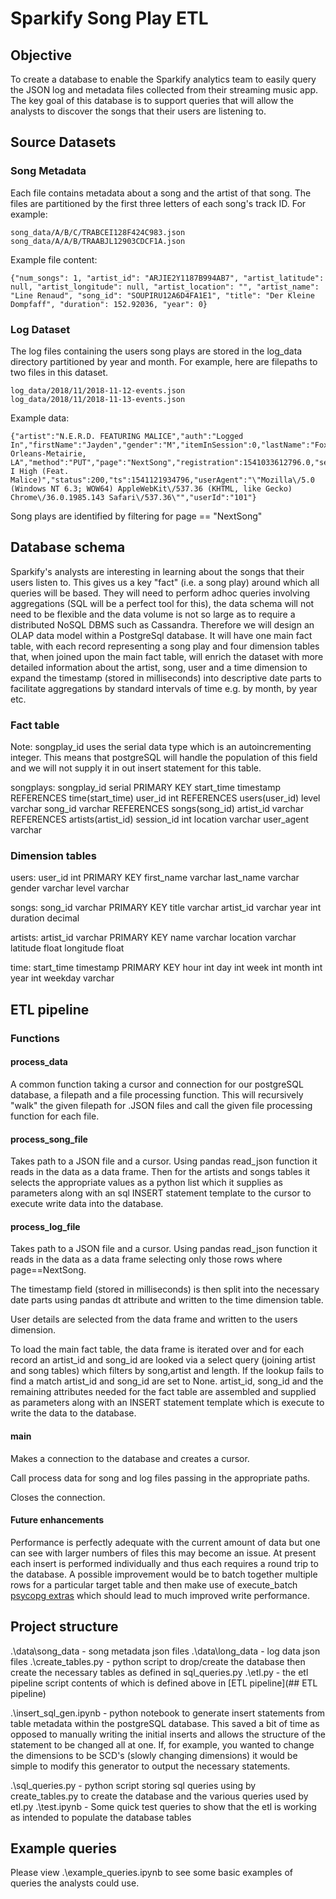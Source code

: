 # Sparkify Song Play ETL

## Objective

To create a database to enable the Sparkify analytics team to easily query the JSON log and metadata files collected from their streaming music app. The key goal of this database is to support queries that will allow the analysts to discover the songs that their users are listening to.

## Source Datasets

### Song Metadata

Each file contains metadata about a song and the artist of that song. The files are partitioned by the first three letters of each song's track ID. For example:

```
song_data/A/B/C/TRABCEI128F424C983.json
song_data/A/A/B/TRAABJL12903CDCF1A.json
```

Example file content:

```
{"num_songs": 1, "artist_id": "ARJIE2Y1187B994AB7", "artist_latitude": null, "artist_longitude": null, "artist_location": "", "artist_name": "Line Renaud", "song_id": "SOUPIRU12A6D4FA1E1", "title": "Der Kleine Dompfaff", "duration": 152.92036, "year": 0}
```

### Log Dataset

The log files containing the users song plays are stored in the log_data directory partitioned by year and month. For example, here are filepaths to two files in this dataset.

```
log_data/2018/11/2018-11-12-events.json
log_data/2018/11/2018-11-13-events.json
```

Example data:

```
{"artist":"N.E.R.D. FEATURING MALICE","auth":"Logged In","firstName":"Jayden","gender":"M","itemInSession":0,"lastName":"Fox","length":288.9922,"level":"free","location":"New Orleans-Metairie, LA","method":"PUT","page":"NextSong","registration":1541033612796.0,"sessionId":184,"song":"Am I High (Feat. Malice)","status":200,"ts":1541121934796,"userAgent":"\"Mozilla\/5.0 (Windows NT 6.3; WOW64) AppleWebKit\/537.36 (KHTML, like Gecko) Chrome\/36.0.1985.143 Safari\/537.36\"","userId":"101"}
```

Song plays are identified by filtering for page == "NextSong"


## Database schema

Sparkify's analysts are interesting in learning about the songs that their users listen to. This gives us a key "fact" (i.e. a song play) around which all queries will be based. They will need to perform adhoc queries involving aggregations (SQL will be a perfect tool for this), the data schema will not need to be flexible and the data volume is not so large as to require a distributed NoSQL DBMS such as Cassandra. Therefore we will design an OLAP data model within a PostgreSql database. It will have one main
fact table, with each record representing a song play and four dimension tables that, when joined upon the main fact table, will enrich the dataset with more detailed information about the artist, song, user and a time dimension to expand the timestamp (stored in milliseconds) into descriptive date parts to facilitate aggregations by standard intervals of time e.g. by month, by year etc.

### Fact table
Note: songplay_id uses the serial data type which is an autoincrementing integer. This means that postgreSQL will handle the population of this
field and we will not supply it in out insert statement for this table.

songplays:
    songplay_id serial PRIMARY KEY
    start_time timestamp REFERENCES time(start_time)
    user_id int REFERENCES users(user_id)
    level varchar
    song_id varchar REFERENCES songs(song_id)
    artist_id varchar REFERENCES artists(artist_id)
    session_id int
    location varchar
    user_agent varchar
    
### Dimension tables

users:
  user_id int PRIMARY KEY
  first_name varchar
  last_name varchar
  gender varchar
  level varchar
  
songs:
  song_id varchar PRIMARY KEY
  title varchar
  artist_id varchar
  year int
  duration decimal
  
artists:
  artist_id varchar PRIMARY KEY
  name varchar
  location varchar
  latitude float
  longitude float

time:
  start_time timestamp PRIMARY KEY
  hour int
  day int
  week int
  month int
  year int
  weekday varchar
  
  
## ETL pipeline

### Functions

#### process_data

A common function taking a cursor and connection for our postgreSQL database, a filepath and a file processing function. This will recursively "walk"
the given filepath for .JSON files and call the given file processing function for each file.

#### process_song_file

Takes path to a JSON file and a cursor. Using pandas read_json function it reads in the data as a data frame. Then for the artists and songs tables it selects the appropriate values as a python list which it supplies as parameters along with an sql INSERT statement template to the cursor to execute write data into the database.

#### process_log_file

Takes path to a JSON file and a cursor. Using pandas read_json function it reads in the data as a data frame selecting only those rows where page==NextSong. 

The timestamp field (stored in milliseconds) is then split into the necessary date parts using pandas dt attribute and written to the time dimension table. 

User details are selected from the data frame and written to the users dimension. 

To load the main fact table, the data frame is iterated over and for each record an artist_id and song_id are looked via a select query (joining artist and song tables) which filters by song,artist and length. If the lookup fails to find a match artist_id and song_id are set to None. artist_id, song_id and the remaining attributes needed for the fact table are assembled and supplied as parameters along with an INSERT statement template which is execute to write the data to the database.

#### main
Makes a connection to the database and creates a cursor. 

Call process data for song and log files passing in the appropriate paths.

Closes the connection.

#### Future enhancements
Performance is perfectly adequate with the current amount of data but one can see with larger numbers of files this may become an issue. At present each insert is performed individually and thus each requires a round trip to the database. A possible improvement would be to batch together multiple rows for a particular target table and then make use of execute_batch [psycopg extras](http://initd.org/psycopg/docs/extras.html) which should lead to much improved write performance.


## Project structure

.\data\song_data - song metadata json files
.\data\long_data - log data json files
.\create_tables.py - python script to drop/create the database then create the necessary tables as defined in sql_queries.py
.\etl.py - the etl pipeline script contents of which is defined above in [ETL pipeline](## ETL pipeline)

.\insert_sql_gen.ipynb - python notebook to generate insert statements from table metadata within the postgreSQL database. This saved a bit of time as opposed to manually writing the initial inserts and allows the structure of the statement to be changed all at one. If, for example, you wanted to change the dimensions to be SCD's (slowly changing dimensions) it would be simple to modify this generator to output the necessary statements.

.\sql_queries.py - python script storing sql queries using by create_tables.py to create the database and the various queries used by etl.py
.\test.ipynb - Some quick test queries to show that the etl is working as intended to populate the database tables

## Example queries
Please view .\example_queries.ipynb to see some basic examples of queries the analysts could use.
